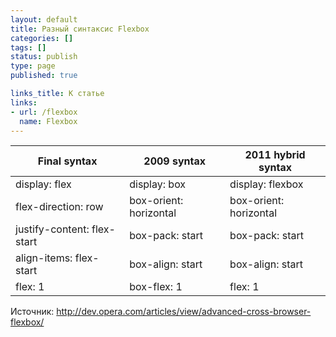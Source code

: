 ```yaml
---
layout: default
title: Разный синтаксис Flexbox
categories: []
tags: []
status: publish
type: page
published: true

links_title: К статье
links: 
- url: /flexbox
  name: Flexbox
---
```

<table>
  <thead>
    <tr>
      <th>Final syntax</th>
      <th>2009 syntax</th>
      <th>2011 hybrid syntax</th>
    </tr>
  </thead>
  <tbody>
    <tr>
      <td>display: flex</td>
      <td>display: box</td>
      <td>display: flexbox</td>
    </tr>
    <tr>
      <td>flex-direction: row</td>
      <td>box-orient: horizontal</td>
      <td>box-orient: horizontal</td>
    </tr>
    <tr>
      <td>justify-content: flex-start</td>
      <td>box-pack: start</td>
      <td>box-pack: start</td>
    </tr>
    <tr>
      <td>align-items: flex-start</td>
      <td>box-align: start</td>
      <td>box-align: start</td>
    </tr>
    <tr>
      <td>flex: 1</td>
      <td>box-flex: 1</td>
      <td>flex: 1</td>
    </tr>
  </tbody>
</table>

Источник: <a href="http://dev.opera.com/articles/view/advanced-cross-browser-flexbox/">http://dev.opera.com/articles/view/advanced-cross-browser-flexbox/</a>
